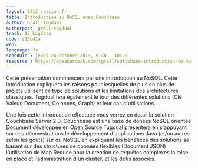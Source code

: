 ```yaml
---
layout: 2013_session_fr
title: Introduction au NoSQL avec Couchbase
author: Grall Tugdual
authorpost: grall-tugdual
track: 13_bigdata
code: s13bd1a
web: 
language: fr
schedule : jeudi 24 octobre 2013, 9:40 - 10:25
resource : https://speakerdeck.com/tgrall/softshake-introduction-to-nosql-with-couchbase
---
```


Cette présentation commencera par une introduction au NoSQL. Cette introduction expliquera les raisons pour lesquelles de plus en plus de projets utilisent ce type de solutions et les limitations des architectures classiques. Tugdual fera également le tour des différentes solutions (Clé Valeur, Document, Colonnes, Graph) et leur cas d'utilisations.

Une fois cette introduction effectuée vous verrez en detail la solution Couchbase Server 2.0. Couchbase est une base de donées NoSQL orientée Document développée en Open Source Tugdual presentera en s'appuyant sur des démonstrations le développement d'applications Java (et/ou autres selon les gouts) sur du NoSQL en expliquant les bénéfices des solutions se basant sur des structures de données flexibles (Document JSON) l'utilisation de Map Reduce pour la création de requêtes complexes la mise en place et l'administration d'un cluster, et les défis associés.
